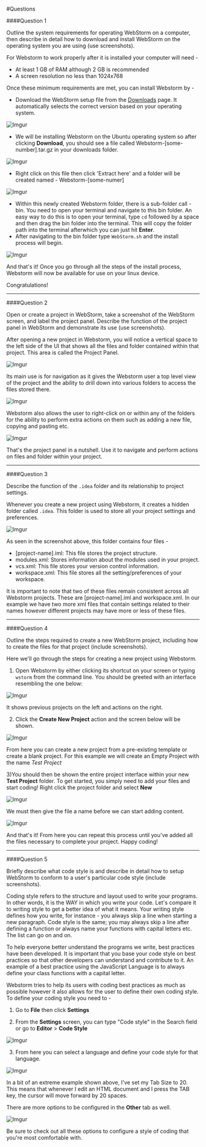 #Questions

####Question 1

Outline the system requirements for operating WebStorm on a computer, then describe in detail how to download and install WebStorm on the operating system you are using (use screenshots).

For Webstorm to work properly after it is installed your computer will need -

- At least 1 GB of RAM although 2 GB is recommended
- A screen resolution no less than 1024x768

Once these minimum requirements are met, you can install Webstorm by -

- Download the WebStorm setup file from the [Downloads](https://www.jetbrains.com/webstorm/download/) page. It automatically selects the correct version based on your operating system. 

![Imgur](http://i.imgur.com/AF1nUgf.png)

- We will be installing Webstorm on the Ubuntu operating system so after clicking **Download**, you should see a file called Webstorm-[some-number].tar.gz in your downloads folder.

![Imgur](http://i.imgur.com/qojN914.jpg) 

- Right click on this file then click 'Extract here' and a folder will be created named - Webstorm-[some-numer]

![Imgur](http://i.imgur.com/Utq6PON.jpg)

- Within this newly created Webstorm folder, there is a sub-folder call - bin. You need to open your terminal and navigate to this bin folder. An easy way to do this is to open your terminal, type `cd` followed by a space and then drag the bin folder into the terminal. This will copy the folder path into the terminal afterwhich you can just hit **Enter**.
- After navigating to the bin folder type `WebStorm.sh` and the install process will begin.

![Imgur](http://i.imgur.com/2MXA1lt.jpg) 

And that's it! Once you go through all the steps of the install process, Webstorm will now be available for use on your linux device. 

Congratulations!

---

####Question 2

Open or create a project in WebStorm, take a screenshot of the WebStorm screen, and label the project panel. Describe the function of the project panel in WebStorm and demonstrate its use (use screenshots).

After opening a new project in Webstorm, you will notice a vertical space to the left side of the UI that shows all the files and folder contained within that project. This area is called the Project Panel. 

![Imgur](http://i.imgur.com/dCdDBto.jpg)

Its main use is for navigation as it gives the Webstorm user a top level view of the project and the ability to drill down into various folders to access the files stored there. 

![Imgur](http://i.imgur.com/YXUpZnH.png)

Webstorm also allows the user to right-click on or within any of the folders for the ability to perform extra actions on them such as adding a new file, copying and pasting etc. 

![Imgur](http://i.imgur.com/GJTGUmD.png)

That's the project panel in a nutshell. Use it to navigate and perform actions on files and folder within your project. 

---

####Question 3

Describe the function of the `.idea` folder and its relationship to project settings.

Whenever you create a new project using Webstorm, it creates a hidden folder called `.idea`. This folder is used to store all your project settings and preferences. 

![Imgur](http://i.imgur.com/hWwwEmk.jpg)

As seen in the screenshot above, this folder contains four files -

- [project-name].iml: This file stores the project structure. 
- modules.xml: Stores information about the modules used in your project. 
- vcs.xml: This file stores your version control information.
- workspace.xml: This file stores all the setting/preferences of your workspace.

It is important to note that two of these files remain consistent across all Webstorm projects. These are [project-name].iml and workspace.xml. In our example we have two more xml files that contain settings related to their names however different projects may have more or less of these files. 

---

####Question 4

Outline the steps required to create a new WebStorm project, including how to create the files for that project (include screenshots).

Here we'll go through the steps for creating a new project using Webstorm.

1) Open Webstorm by either clicking its shortcut on your screen or typing `wstorm` from the command line. You should be greeted with an interface resembling the one below:

![Imgur](http://i.imgur.com/n2hT7E1.jpg)

It shows previous projects on the left and actions on the right.

2) Click the **Create New Project** action and the screen below will be shown.

![Imgur](http://i.imgur.com/Rhtcec9.jpg)

From here you can create a new project from a pre-existing template or create a blank project. For this example we will create an Empty Project with the name *Test Project*

3)You should then be shown the entire project interface within your new **Test Project** folder. To get started, you simply need to add your files and start coding! Right click the project folder and select **New**

![Imgur](http://i.imgur.com/cephQnr.png)

We must then give the file a name before we can start adding content. 

![Imgur](http://i.imgur.com/gBdFize.png)

And that's it! From here you can repeat this process until you've added all the files necessary to complete your project. Happy coding!

---

####Question 5

Briefly describe what code style is and describe in detail how to setup WebStorm to conform to a user's particular code style (include screenshots).

Coding style refers to the structure and layout used to write your programs. In other words, it is the WAY in which you write your code. Let's compare it to writing style to get a better idea of what it means. Your writing style defines how you write, for instance - you always skip a line when starting a new paragraph. Code style is the same; you may always skip a line after defining a function or always name your functions with capital letters etc. The list can go on and on. 

To help everyone better understand the programs we write, best practices have been developed. It is important that you base your code style on best practices so that other developers can understand and contribute to it. An example of a best practice using the JavaScript Language is to always define your class functions with a capital letter. 

Webstorm tries to help its users with coding best practices as much as possible however it also allows for the user to define their own coding style. To define your coding style you need to -

1) Go to **File** then click **Settings**

2) From the **Settings** screen, you can type "Code style" in the Search field or go to **Editor** > **Code Style**

![Imgur](http://i.imgur.com/3k7NphG.jpg)

3) From here you can select a language and define your code style for that language.

![Imgur](http://i.imgur.com/NN9vmjr.jpg)

In a bit of an extreme example shown above, I've set my Tab Size to 20. This means that whenever I edit an HTML document and I press the TAB key, the cursor will move forward by 20 spaces. 

There are more options to be configured in the **Other** tab as well. 

![Imgur](http://i.imgur.com/YiyhyZi.jpg)

Be sure to check out all these options to configure a style of coding that you're most comfortable with. 